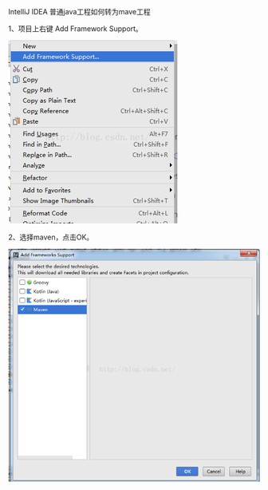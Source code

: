IntelliJ IDEA 普通java工程如何转为mave工程

1、项目上右键 Add Framework Support。

![](../_resources/a54b659b87e34b628045cd089ab7486b.png)  

2、选择maven，点击OK。

![](../_resources/65cb10a95a724be8b4941e93592a50f2.png)